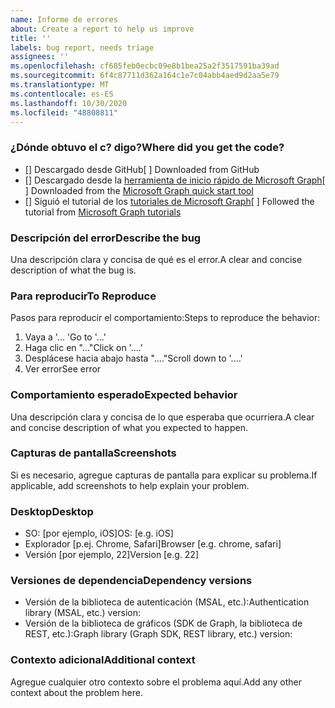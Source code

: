 ```yaml
---
name: Informe de errores
about: Create a report to help us improve
title: ''
labels: bug report, needs triage
assignees: ''
ms.openlocfilehash: cf685feb0ecbc09e8b1bea25a2f3517591ba39ad
ms.sourcegitcommit: 6f4c87711d362a164c1e7c04abb4aed9d2aa5e79
ms.translationtype: MT
ms.contentlocale: es-ES
ms.lasthandoff: 10/30/2020
ms.locfileid: "48808811"
---
```

### <a name="where-did-you-get-the-code"></a><span data-ttu-id="9cec0-102">¿Dónde obtuvo el c? digo?</span><span class="sxs-lookup"><span data-stu-id="9cec0-102">Where did you get the code?</span></span>

- <span data-ttu-id="9cec0-103">[] Descargado desde GitHub</span><span class="sxs-lookup"><span data-stu-id="9cec0-103">[ ] Downloaded from GitHub</span></span>
- <span data-ttu-id="9cec0-104">[] Descargado desde la [herramienta de inicio rápido de Microsoft Graph](https://developer.microsoft.com/graph/quick-start)</span><span class="sxs-lookup"><span data-stu-id="9cec0-104">[ ] Downloaded from the [Microsoft Graph quick start tool](https://developer.microsoft.com/graph/quick-start)</span></span>
- <span data-ttu-id="9cec0-105">[] Siguió el tutorial de los [tutoriales de Microsoft Graph](https://docs.microsoft.com/graph/tutorials)</span><span class="sxs-lookup"><span data-stu-id="9cec0-105">[ ] Followed the tutorial from [Microsoft Graph tutorials](https://docs.microsoft.com/graph/tutorials)</span></span>

### <a name="describe-the-bug"></a><span data-ttu-id="9cec0-106">Descripción del error</span><span class="sxs-lookup"><span data-stu-id="9cec0-106">Describe the bug</span></span>

<span data-ttu-id="9cec0-107">Una descripción clara y concisa de qué es el error.</span><span class="sxs-lookup"><span data-stu-id="9cec0-107">A clear and concise description of what the bug is.</span></span>

### <a name="to-reproduce"></a><span data-ttu-id="9cec0-108">Para reproducir</span><span class="sxs-lookup"><span data-stu-id="9cec0-108">To Reproduce</span></span>

<span data-ttu-id="9cec0-109">Pasos para reproducir el comportamiento:</span><span class="sxs-lookup"><span data-stu-id="9cec0-109">Steps to reproduce the behavior:</span></span>

1. <span data-ttu-id="9cec0-110">Vaya a '... '</span><span class="sxs-lookup"><span data-stu-id="9cec0-110">Go to '...'</span></span>
1. <span data-ttu-id="9cec0-111">Haga clic en "..."</span><span class="sxs-lookup"><span data-stu-id="9cec0-111">Click on '....'</span></span>
1. <span data-ttu-id="9cec0-112">Desplácese hacia abajo hasta "...."</span><span class="sxs-lookup"><span data-stu-id="9cec0-112">Scroll down to '....'</span></span>
1. <span data-ttu-id="9cec0-113">Ver error</span><span class="sxs-lookup"><span data-stu-id="9cec0-113">See error</span></span>

### <a name="expected-behavior"></a><span data-ttu-id="9cec0-114">Comportamiento esperado</span><span class="sxs-lookup"><span data-stu-id="9cec0-114">Expected behavior</span></span>

<span data-ttu-id="9cec0-115">Una descripción clara y concisa de lo que esperaba que ocurriera.</span><span class="sxs-lookup"><span data-stu-id="9cec0-115">A clear and concise description of what you expected to happen.</span></span>

### <a name="screenshots"></a><span data-ttu-id="9cec0-116">Capturas de pantalla</span><span class="sxs-lookup"><span data-stu-id="9cec0-116">Screenshots</span></span>

<span data-ttu-id="9cec0-117">Si es necesario, agregue capturas de pantalla para explicar su problema.</span><span class="sxs-lookup"><span data-stu-id="9cec0-117">If applicable, add screenshots to help explain your problem.</span></span>

### <a name="desktop"></a><span data-ttu-id="9cec0-118">Desktop</span><span class="sxs-lookup"><span data-stu-id="9cec0-118">Desktop</span></span>

- <span data-ttu-id="9cec0-119">SO: [por ejemplo, iOS]</span><span class="sxs-lookup"><span data-stu-id="9cec0-119">OS: [e.g. iOS]</span></span>
- <span data-ttu-id="9cec0-120">Explorador [p.ej. Chrome, Safari]</span><span class="sxs-lookup"><span data-stu-id="9cec0-120">Browser [e.g. chrome, safari]</span></span>
- <span data-ttu-id="9cec0-121">Versión [por ejemplo, 22]</span><span class="sxs-lookup"><span data-stu-id="9cec0-121">Version [e.g. 22]</span></span>

### <a name="dependency-versions"></a><span data-ttu-id="9cec0-122">Versiones de dependencia</span><span class="sxs-lookup"><span data-stu-id="9cec0-122">Dependency versions</span></span>

- <span data-ttu-id="9cec0-123">Versión de la biblioteca de autenticación (MSAL, etc.):</span><span class="sxs-lookup"><span data-stu-id="9cec0-123">Authentication library (MSAL, etc.) version:</span></span>
- <span data-ttu-id="9cec0-124">Versión de la biblioteca de gráficos (SDK de Graph, la biblioteca de REST, etc.):</span><span class="sxs-lookup"><span data-stu-id="9cec0-124">Graph library (Graph SDK, REST library, etc.) version:</span></span>

### <a name="additional-context"></a><span data-ttu-id="9cec0-125">Contexto adicional</span><span class="sxs-lookup"><span data-stu-id="9cec0-125">Additional context</span></span>

<span data-ttu-id="9cec0-126">Agregue cualquier otro contexto sobre el problema aquí.</span><span class="sxs-lookup"><span data-stu-id="9cec0-126">Add any other context about the problem here.</span></span>

